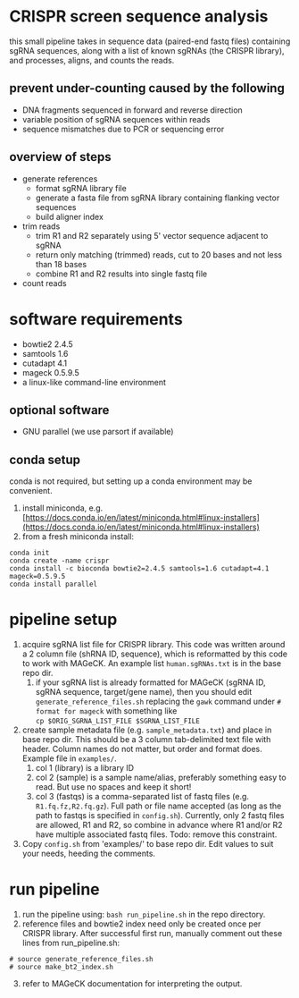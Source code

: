 # CRISPR screen sequence analysis
this small pipeline takes in sequence data (paired-end fastq files) containing sgRNA sequences, along with a list of known sgRNAs (the CRISPR library), and processes, aligns, and counts the reads.

## prevent under-counting caused by the following
* DNA fragments sequenced in forward and reverse direction
* variable position of sgRNA sequences within reads
* sequence mismatches due to PCR or sequencing error

## overview of steps
* generate references
  * format sgRNA library file
  * generate  a fasta file from sgRNA library containing flanking vector sequences
  * build aligner index
* trim reads
  * trim R1 and R2 separately using 5' vector sequence adjacent to sgRNA
  * return only matching (trimmed) reads, cut to 20 bases and not less than 18 bases
  * combine R1 and R2 results into single fastq file
* count reads


# software requirements
* bowtie2 2.4.5
* samtools 1.6
* cutadapt 4.1
* mageck 0.5.9.5
* a linux-like command-line environment

## optional software
* GNU parallel (we use parsort if available)

## conda setup
conda is not required, but setting up a conda environment may be convenient.
1. install miniconda, e.g. [https://docs.conda.io/en/latest/miniconda.html#linux-installers](https://docs.conda.io/en/latest/miniconda.html#linux-installers)
2. from a fresh miniconda install:
  ```
  conda init
  conda create -name crispr
  conda install -c bioconda bowtie2=2.4.5 samtools=1.6 cutadapt=4.1 mageck=0.5.9.5
  conda install parallel
  ```

# pipeline setup

1. acquire sgRNA list file for CRISPR library. This code was written around a 2 column file (shRNA ID, sequence), which is reformatted by this code to work with MAGeCK. An example list `human.sgRNAs.txt` is in the base repo dir.  
    1. if your sgRNA list is already formatted for MAGeCK (sgRNA ID, sgRNA sequence, target/gene name), then you should edit `generate_reference_files.sh` replacing the `gawk` command under `# format for mageck` with something like  
  `cp $ORIG_SGRNA_LIST_FILE $SGRNA_LIST_FILE`  
2. create sample metadata file (e.g. `sample_metadata.txt`) and place in base repo dir.  This should be a 3 column tab-delimited text file with header. Column names do not matter, but order and format does.  Example file in `examples/`.  
    1. col 1 (library) is a library ID  
    2. col 2 (sample) is a sample name/alias, preferably something easy to read.  But use no spaces and keep it short!  
    3. col 3 (fastqs) is a comma-separated list of fastq files (e.g. `R1.fq.fz,R2.fq.gz`). Full path or file name accepted (as long as the path to fastqs is specified in `config.sh`).  Currently, only 2 fastq files are allowed, R1 and R2, so combine in advance where R1 and/or R2 have multiple associated fastq files. Todo: remove this constraint.  
3. Copy `config.sh` from 'examples/' to base repo dir.  Edit values to suit your needs, heeding the comments.

# run pipeline

1. run the pipeline using: `bash run_pipeline.sh` in the repo directory.
2. reference files and bowtie2 index need only be created once per CRISPR library.  After successful first run, manually comment out these lines from run_pipeline.sh:
  ```
  # source generate_reference_files.sh
  # source make_bt2_index.sh
  ```  
3. refer to MAGeCK documentation for interpreting the output.  

